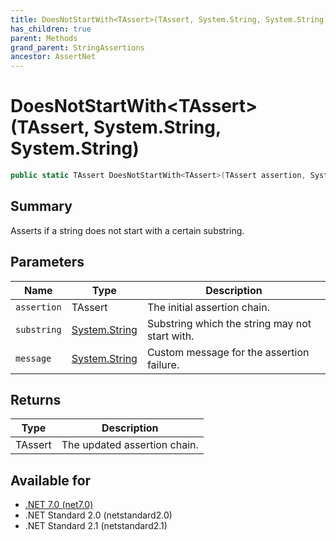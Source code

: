 ```yaml
---
title: DoesNotStartWith<TAssert>(TAssert, System.String, System.String)
has_children: true
parent: Methods
grand_parent: StringAssertions
ancestor: AssertNet
---
```

# DoesNotStartWith&lt;TAssert&gt;(TAssert, System.String, System.String)

```csharp
public static TAssert DoesNotStartWith<TAssert>(TAssert assertion, System.String substring, System.String message);
```

## Summary
Asserts if a string does not start with a certain substring.

## Parameters
|Name|Type|Description|
|-|-|-|
|`assertion`|TAssert|The initial assertion chain.|
|`substring`|[System.String](https://learn.microsoft.com/en-us/dotnet/api/system.string)|Substring which the string may not start with.|
|`message`|[System.String](https://learn.microsoft.com/en-us/dotnet/api/system.string)|Custom message for the assertion failure.|

## Returns
|Type|Description|
|-|-|
|TAssert|The updated assertion chain.|

## Available for
- [.NET 7.0 (net7.0)](https://versionsof.net/core/7.0/)
- .NET Standard 2.0 (netstandard2.0)
- .NET Standard 2.1 (netstandard2.1)
